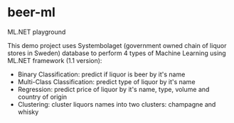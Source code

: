 ﻿# beer-ml
ML.NET playground

This demo project uses Systembolaget (government owned chain of liquor stores in Sweden) database to perform 4 types of Machine Learning using ML.NET framework (1.1 version):

- Binary Classification: predict if liquor is beer by it's name
- Multi-Class Classification: predict type of liquor by it's name
- Regression: predict price of liquor by it's name, type, volume and country of origin
- Clustering: cluster liquors names into two clusters: champagne and whisky
